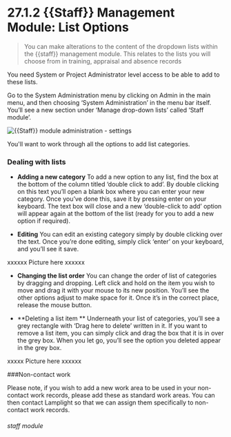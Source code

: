 # 27.1.2    {{Staff}} Management Module: List Options

> You can make alterations to the content of the dropdown lists within the {{staff}} management module. This relates to the lists you will choose from in training, appraisal and absence records

You need System or Project Administrator level access to be able to add to these lists. 

Go to the System Administration menu by clicking on Admin in the main menu, and then choosing ‘System Administration’ in the menu bar itself. You’ll see a new section under ‘Manage drop-down lists’ called ‘Staff module’. 

![{{Staff}} module administration - settings](124a.png) 

You'll want to work through all the options to add list categories. 

### Dealing with lists

   - **Adding a new category**
   To add a new option to any list, find the box at the bottom of the column titled ‘double click to add’. By double clicking on this text you’ll open a blank box where you can enter your new category. Once you’ve done this, save it by pressing enter on your keyboard. The text box will close and a new ‘double-click to add’ option will appear again at the bottom of the list (ready for you to add a new option if required).
 
   - **Editing**
   You can edit an existing category simply by double clicking over the text. 
Once you’re done editing, simply click ‘enter’ on your keyboard, and you’ll see it save. 

xxxxxx Picture here xxxxxx

   - **Changing the list order**
   You can change the order of list of categories by dragging and dropping. Left click and hold on the item you wish to move and drag it with your mouse to its new position. You’ll see the other options adjust to make space for it. Once it’s in the correct place, release the mouse button. 
   
   - **Deleting a list item **
Underneath your list of categories, you’ll see a grey rectangle with ‘Drag here to delete’ written in it. If you want to remove a list item, you can simply click and drag the box that it is in over the grey box. When you let go, you’ll see the option you deleted appear in the grey box.

xxxxx Picture here xxxxxx

###Non-contact work

Please note, if you wish to add a new work area to be used in your non-contact work records, please add these as standard work areas. You can then contact Lamplight so that we can assign them specifically to non-contact work records.


###### staff module

